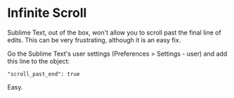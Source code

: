# Infinite Scroll

Sublime Text, out of the box, won't allow you to scroll past the final line of edits. This can be very frustrating, although it is an easy fix.

Go the Sublime Text's user settings (Preferences > Settings - user) and add this line to the object:

```
"scroll_past_end": true
```

Easy.